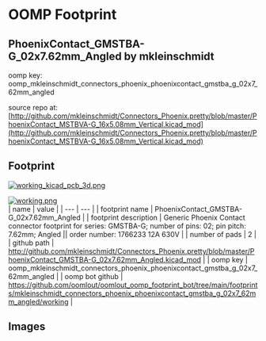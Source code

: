 # OOMP Footprint  
## PhoenixContact_GMSTBA-G_02x7.62mm_Angled  by mkleinschmidt  
  
oomp key: oomp_mkleinschmidt_connectors_phoenix_phoenixcontact_gmstba_g_02x7_62mm_angled  
  
source repo at: [http://github.com/mkleinschmidt/Connectors_Phoenix.pretty/blob/master/PhoenixContact_MSTBVA-G_16x5.08mm_Vertical.kicad_mod](http://github.com/mkleinschmidt/Connectors_Phoenix.pretty/blob/master/PhoenixContact_MSTBVA-G_16x5.08mm_Vertical.kicad_mod)  
## Footprint  
  
[![working_kicad_pcb_3d.png](working_kicad_pcb_3d_600.png)](working_kicad_pcb_3d.png)  
  
[![working.png](working_600.png)](working.png)  
| name | value | 
| --- | --- | 
| footprint name | PhoenixContact_GMSTBA-G_02x7.62mm_Angled | 
| footprint description | Generic Phoenix Contact connector footprint for series: GMSTBA-G; number of pins: 02; pin pitch: 7.62mm; Angled || order number: 1766233 12A 630V | 
| number of pads | 2 | 
| github path | http://github.com/mkleinschmidt/Connectors_Phoenix.pretty/blob/master/PhoenixContact_GMSTBA-G_02x7.62mm_Angled.kicad_mod | 
| oomp key | oomp_mkleinschmidt_connectors_phoenix_phoenixcontact_gmstba_g_02x7_62mm_angled | 
| oomp bot github | https://github.com/oomlout/oomlout_oomp_footprint_bot/tree/main/footprints/mkleinschmidt_connectors_phoenix_phoenixcontact_gmstba_g_02x7_62mm_angled/working | 
## Images  
